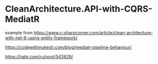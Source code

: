 # CleanArchitecture.API-with-CQRS-MediatR

example from https://www.c-sharpcorner.com/article/clean-architecture-with-net-6-using-entity-framework/

https://codewithmukesh.com/blog/mediatr-pipeline-behaviour/

https://habr.com/ru/post/543828/
